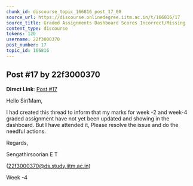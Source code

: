 ```yaml
---
chunk_id: discourse_topic_166816_post_17_00
source_url: https://discourse.onlinedegree.iitm.ac.in/t/166816/17
source_title: Graded Assignments Dashboard Scores Incorrect/Missing
content_type: discourse
tokens: 120
username: 22f3000370
post_number: 17
topic_id: 166816
---
```


## Post #17 by 22f3000370

**Direct Link**: [Post #17](https://discourse.onlinedegree.iitm.ac.in/t/166816/17)

Hello Sir/Mam,

I had created this thread to inform that my marks for week -2 and week-4 graded assignment have not yet been updated and showing in the dashboard. But I have attended it, Please resolve the issue and do the needful actions.

Regards,

Sengathirsoorian E T

(22f3000370@ds.study.iitm.ac.in)

Week -4
